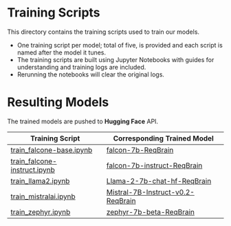 # Training Scripts

This directory contains the training scripts used to train our models.

- One training script per model; total of five, is provided and each script is named after the model it tunes.
- The training scripts are built using Jupyter Notebooks with guides for understanding and training logs are included.
- Rerunning the notebooks will clear the original logs.

# Resulting Models

The trained models are pushed to **Hugging Face** API.

| Training Script | Corresponding Trained Model |
|-----------------|-----------------------------|
| [train_falcone-base.ipynb](https://github.com/REELICIT/reqbrain_rep_package/blob/main/training_scripts/train_falcone-base.ipynb)               | [falcon-7b-ReqBrain](https://huggingface.co/REELICIT/falcon-7b-ReqBrain)                           |
| [train_falcone-instruct.ipynb](https://github.com/REELICIT/reqbrain_rep_package/blob/main/training_scripts/train_falcone-instruct.ipynb)               | [falcon-7b-instruct-ReqBrain](https://huggingface.co/REELICIT/falcon-7b-instruct-ReqBrain)                           |
| [train_llama2.ipynb](https://github.com/REELICIT/reqbrain_rep_package/blob/main/training_scripts/train_llama2.ipynb)               | [Llama-2-7b-chat-hf-ReqBrain](https://huggingface.co/REELICIT/Llama-2-7b-chat-hf-ReqBrain)                           |
| [train_mistralai.ipynb](https://github.com/REELICIT/reqbrain_rep_package/blob/main/training_scripts/train_mistralai.ipynb)               | [Mistral-7B-Instruct-v0.2-ReqBrain](https://huggingface.co/REELICIT/Mistral-7B-Instruct-v0.2-ReqBrain)                           |
| [train_zephyr.ipynb](https://github.com/REELICIT/reqbrain_rep_package/blob/main/training_scripts/train_zephyr.ipynb)               | [zephyr-7b-beta-ReqBrain](https://huggingface.co/REELICIT/zephyr-7b-beta-ReqBrain) |
